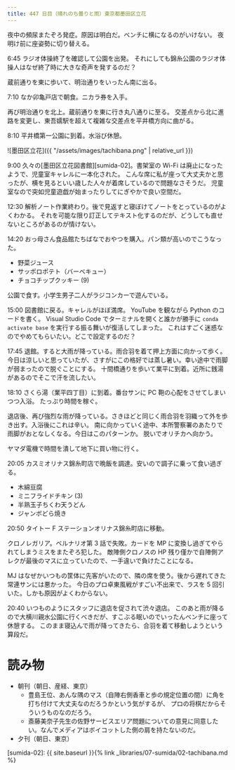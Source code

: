 ```yaml
---
title: 447 日目（晴れのち曇りと雨）東京都墨田区立花
---
```


夜中の頻尿またぞろ発症。原因は明白だ。ベンチに横になるのがいけない。
夜明け前に座姿勢に切り替える。

6:45 ラジオ体操終了を確認して公園を出発。
それにしても錦糸公園のラジオ体操人はなぜ終了時に大きな奇声を発するのだ？

蔵前通りを東に歩いて、明治通りをいったん南に出る。

7:10 なか卯亀戸店で朝食。ニカラ券を入手。

再び明治通りを北上。蔵前通りを東に行き丸八通りに至る。
交差点から北に進路を変更し、東吾嬬駅を超えて複雑な交差点を平井橋方向に曲がる。

8:10 平井橋第一公園に到着。水浴び休憩。

![墨田区立花]({{ "/assets/images/tachibana.png" | relative_url }})

9:00 久々の[墨田区立花図書館][sumida-02]。書架室の Wi-Fi は廃止になったようで、児童室キャレルに一本化された。
こんな席に私が座って大丈夫かと思ったが、横を見るといい歳した人々が着席しているので問題なさそうだ。
児童室なので突如児童遊戯が始まったりしてにぎやかで良い空間だ。

12:30 解析ノート作業終わり。後で見返すと寝ぼけてノートをとっているのがよくわかる。
それを可能な限り訂正してテキスト化するのだが、どうしても直せないところがあるのが情けない。

14:20 おっ母さん食品館たちばなでおやつを購入。パン類が高いのでこうなった。
* 野菜ジュース
* サッポロポテト（バーベキュー）
* チョコチップクッキー (9)

公園で食す。小学生男子二人がラジコンカーで遊んでいる。

15:00 図書館に戻る。キャレルがほぼ満席。
YouTube を観ながら Python のコードを書く。
Visual Studio Code でターミナルを開くと誰かが勝手に `conda activate base` を実行する振る舞いが復活してしまった。
これはすごく迷惑なのでやめてもらいたい。どこで設定するのだ？

17:45 退館。すると大雨が降っている。雨合羽を着て押上方面に向かって歩く。
今日は涼しいと思っていたが、さすがにこの格好では蒸し暑い。幸い途中で雨脚が弱まったので脱ぐことにする。
十間橋通りを歩いて業平に到着。近所に銭湯があるのでそこで汗を流したい。

18:10 さくら湯（業平四丁目）に到着。番台サンに PC 鞄の心配をさせてしまいつつ入浴。
たっぷり時間を稼ぐ。

退店後、再び強烈な雨が降っている。さきほどと同じく雨合羽を羽織って外を歩き出す。入浴後にこれは辛い。
南に向かっていく途中、本所警察署のあたりで雨脚がおとなしくなる。今日はこのパターンか。
脱いでオリチカへ向かう。

ヤマダ電機で時間を潰して地下に買い物に行く。

20:05 カスミオリナス錦糸町店で晩飯を調達。安いので調子に乗って食い過ぎる。
* 木綿豆腐
* ミニフライドチキン (3)
* 半熟玉子ちくわ天うどん
* ジャンボどら焼き

20:50 タイトー F ステーションオリナス錦糸町店に移動。

クロノレガリア。ベルナリオ第 3 話で失敗。カードを MP に変換し過ぎてやられてしまうミスをまたぞろ犯した。
敵陣側クロノスの HP 残り僅かで自陣側アレクが最後のマスに立っていたので、一手違いで負けたことになる。

MJ はなぜかいつもの筐体に先客がいたので、隣の席を使う。後から遅れてきた常連サンには悪かった。
今日のプロ卓東風戦がすごい不出来で、ラスを 5 回引いた。しかも原因がよくわからない。

20:40 いつものようにスタッフに退店を促されて渋々退店。
このあと雨が降るので大横川親水公園に行くべきだが、すこぶる眠いのでいったんベンチに座って休憩する。
このまま寝込んで雨が降ってきたら、合羽を着て移動しようという算段だ。

# 読み物

* 朝刊（朝日、産経、東京）
  * 豊島王位、あんな隅のマス（自陣右側香車と歩の規定位置の間）に角を打ち付けて大丈夫なのだろうかという気がするが、
    プロの将棋だからそういうものなのだろう。
  * 斎藤美奈子先生の佐野サービスエリア問題についての意見に同意したい。なんでメディアはボイコットした側の肩を持たないのだ。
* 夕刊（朝日、東京）

[sumida-02]: {{ site.baseurl }}{% link _libraries/07-sumida/02-tachibana.md %}
